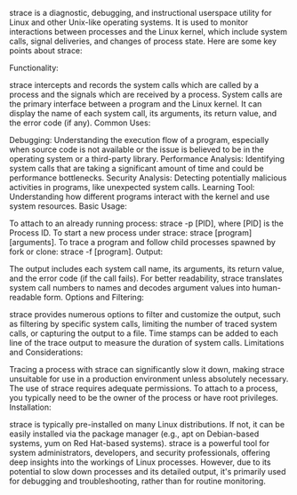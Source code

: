 strace is a diagnostic, debugging, and instructional userspace utility for Linux and other Unix-like operating systems. It is used to monitor interactions between processes and the Linux kernel, which include system calls, signal deliveries, and changes of process state. Here are some key points about strace:

Functionality:

strace intercepts and records the system calls which are called by a process and the signals which are received by a process. System calls are the primary interface between a program and the Linux kernel.
It can display the name of each system call, its arguments, its return value, and the error code (if any).
Common Uses:

Debugging: Understanding the execution flow of a program, especially when source code is not available or the issue is believed to be in the operating system or a third-party library.
Performance Analysis: Identifying system calls that are taking a significant amount of time and could be performance bottlenecks.
Security Analysis: Detecting potentially malicious activities in programs, like unexpected system calls.
Learning Tool: Understanding how different programs interact with the kernel and use system resources.
Basic Usage:

To attach to an already running process: strace -p [PID], where [PID] is the Process ID.
To start a new process under strace: strace [program] [arguments].
To trace a program and follow child processes spawned by fork or clone: strace -f [program].
Output:

The output includes each system call name, its arguments, its return value, and the error code (if the call fails).
For better readability, strace translates system call numbers to names and decodes argument values into human-readable form.
Options and Filtering:

strace provides numerous options to filter and customize the output, such as filtering by specific system calls, limiting the number of traced system calls, or capturing the output to a file.
Time stamps can be added to each line of the trace output to measure the duration of system calls.
Limitations and Considerations:

Tracing a process with strace can significantly slow it down, making strace unsuitable for use in a production environment unless absolutely necessary.
The use of strace requires adequate permissions. To attach to a process, you typically need to be the owner of the process or have root privileges.
Installation:

strace is typically pre-installed on many Linux distributions. If not, it can be easily installed via the package manager (e.g., apt on Debian-based systems, yum on Red Hat-based systems).
strace is a powerful tool for system administrators, developers, and security professionals, offering deep insights into the workings of Linux processes. However, due to its potential to slow down processes and its detailed output, it's primarily used for debugging and troubleshooting, rather than for routine monitoring.






